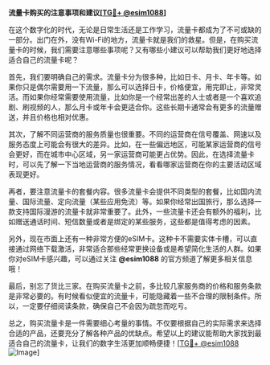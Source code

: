 **流量卡购买的注意事项和建议[[TG💪+ @esim1088](https://t.me/s/esim1088)]**

在这个数字化的时代，无论是日常生活还是工作学习，流量卡都成为了不可或缺的一部分。出门在外，没有Wi-Fi的地方，流量卡就是我们的救星。但是，在购买流量卡的时候，我们需要注意哪些事项呢？又有哪些小建议可以帮助我们更好地选择适合自己的流量卡呢？

首先，我们要明确自己的需求。流量卡分为很多种，比如日卡、月卡、年卡等。如果你只是偶尔需要用一下流量，那么可以选择日卡，价格便宜，用完即止，非常灵活。而如果你经常需要使用流量，比如你是一个经常出差的人士或者是一个喜欢追剧、刷视频的人，那么月卡或年卡会更适合你。这些长期卡通常会有更多的流量赠送，并且价格也相对优惠。

其次，了解不同运营商的服务质量也很重要。不同的运营商在信号覆盖、网速以及服务态度上可能会有很大的差异。比如，在一些偏远地区，可能某家运营商的信号会更好，而在城市中心区域，另一家运营商可能更占优势。因此，在选择流量卡时，可以先了解一下当地运营商的服务情况，看看哪家运营商在你的主要活动区域表现更好。

再者，要注意流量卡的套餐内容。很多流量卡会提供不同类型的套餐，比如国内流量、国际流量、定向流量（某些应用免流）等。如果你经常出国旅行，那么选择一款支持国际漫游的流量卡就非常重要了。此外，一些流量卡还会有额外的福利，比如赠送通话时间、短信数量或者是绑定的某些服务，这些都是值得考虑的因素。

另外，现在市面上还有一种非常方便的eSIM卡。这种卡不需要实体卡槽，可以直接通过网络下载激活，非常适合那些经常更换设备或是希望简化生活的人群。如果你对eSIM卡感兴趣，可以通过关注 **@esim1088** 的官方频道了解更多相关信息哦！

最后，别忘了货比三家。在购买流量卡之前，多比较几家服务商的价格和服务条款是非常必要的。有时候看似便宜的流量卡，可能隐藏着一些不合理的限制条件。所以，一定要仔细阅读条款，确保自己不会因为疏忽而吃亏。

总之，购买流量卡是一件需要细心考量的事情。不仅要根据自己的实际需求来选择合适的产品，还要充分了解各种产品的优缺点。希望以上的建议能帮助大家找到最适合自己的流量卡，让我们的数字生活更加顺畅便捷！[[TG💪+ @esim1088](https://t.me/s/esim1088) ![Image](https://i.postimg.cc/4NQfJmqS/Snipaste-2025-05-13-00-14-12.png)]